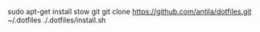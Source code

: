 sudo apt-get install stow git
git clone https://github.com/antila/dotfiles.git ~/.dotfiles
./.dotfiles/install.sh
